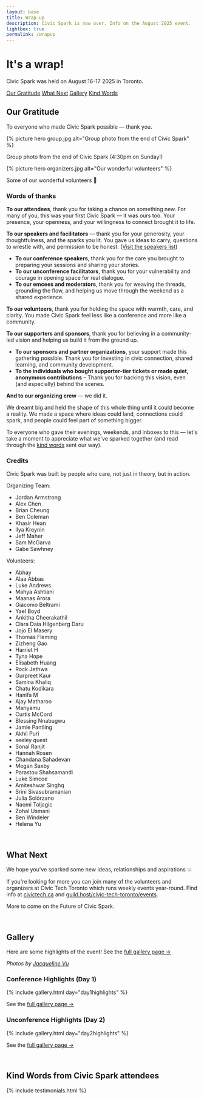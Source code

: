 ```yaml
---
layout: base
title: Wrap-up
description: Civic Spark is now over. Info on the August 2025 event.
lightbox: true
permalink: /wrapup
---
```


# It's a wrap!

<p class="lead"> Civic Spark was held on August 16-17 2025 in Toronto.</p>
<a role="button" class="outline" href="#thanks" >Our Gratitude</a>
<a role="button" class="outline" href="#next" >What Next</a>
<a role="button" class="outline" href="#gallery" >Gallery</a> 
<a role="button" class="outline" href="#kindwords" >Kind Words</a>

<br id="thanks"/>

## Our Gratitude

<p class="lead">To everyone who made Civic Spark possible — thank you.</p>

<div class="grid">
<div>{% picture hero group.jpg alt="Group photo from the end of Civic Spark" %}
<p>Group photo from the end of Civic Spark (4:30pm on Sunday!)</p></div>
<div>
{% picture hero organizers.jpg alt="Our wonderful volunteers" %}
<p>Some of our wonderful volunteers 🫶</p></div>
</div>

### Words of thanks

**To our attendees**, thank you for taking a chance on something new. For many of you, this was your first Civic Spark — it was ours too. Your presence, your openness, and your willingness to connect brought it to life.

**To our speakers and facilitators** — thank you for your generosity, your thoughtfulness, and the sparks you lit. You gave us ideas to carry, questions to wrestle with, and permission to be honest. ([Visit the speakers list](/conference/speakers/))

- **To our conference speakers**, thank you for the care you brought to preparing your sessions and sharing your stories.
- **To our unconference facilitators**, thank you for your vulnerability and courage in opening space for real dialogue.
- **To our emcees and moderators**, thank you for weaving the threads, grounding the flow, and helping us move through the weekend as a shared experience.

**To our volunteers**, thank you for holding the space with warmth, care, and clarity. You made Civic Spark feel less like a conference and more like a community.

**To our supporters and sponsors**, thank you for believing in a community-led vision and helping us build it from the ground up.

- **To our sponsors and partner organizations**, your support made this gathering possible. Thank you for investing in civic connection, shared learning, and community development.
- **To the individuals who bought supporter-tier tickets or made quiet, anonymous contributions** – Thank you for backing this vision, even (and especially) behind the scenes.

**And to our organizing crew** — we did it.

We dreamt big and held the shape of this whole thing until it could become a reality. We made a space where ideas could land, connections could spark, and people could feel part of something bigger.

To everyone who gave their evenings, weekends, and inboxes to this — let's take a moment to appreciate what we've sparked together (and read through the <a href="#kindwords">kind words</a> sent our way).

### Credits

Civic Spark was built by people who care, not just in theory, but in action.

Organizing Team:

- Jordan Armstrong
- Alex Chen
- Brian Cheung
- Ben Coleman
- Khasir Hean
- Ilya Kreynin
- Jeff Maher
- Sam McGarva
- Gabe Sawhney

Volunteers:

- Abhay
- Alaa Abbas
- Luke Andrews
- Mahya Ashtiani
- Maanas Arora
- Giacomo Beltrami
- Yael Boyd
- Ankitha Cheerakathil
- Clara Daia Hilgenberg Daru
- Jojo El Masery
- Thomas Fleming
- Zizheng Gao
- Harriet H
- Tyna Hope
- Elisabeth Huang
- Rock Jethwa
- Gurpreet Kaur
- Samina Khaliq
- Chatu Kodikara
- Hanifa M
- Ajay Matharoo
- Mariyamu
- Curtis McCord
- Blessing Nnabugwu
- Jamie Pantling
- Akhil Puri
- seeley quest
- Sonal Ranjit
- Hannah Rosen
- Chandana Sahadevan
- Megan Saxby
- Parastou Shahsamandi
- Luke Simcoe
- Amiteshwar Singhq
- Srini Sivasubramanian
- Julia Solórzano
- Naomi Toljagic
- Zohal Usmani
- Ben Windeler
- Helena Yu

<br id="next"/>

## What Next

<p class="lead">We hope you've sparked some new ideas, relationships and aspirations 💥</p>

If you're looking for more you can join many of the volunteers and organizers at Civic Tech Toronto which runs weekly events year-round. Find info at [civictech.ca](https://civictech.ca) and [guild.host/civic-tech-toronto/events](https://guild.host/civic-tech-toronto/events).

More to come on the Future of Civic Spark.

<br id="gallery"/>

## Gallery

Here are some highlights of the event! See the [full gallery page →](/wrapup-full-gallery)

_Photos by [Jacqueline Vu](https://www.jaxvu.com)_

### Conference Highlights (Day 1)

{% include gallery.html day="day1highlights" %}

See the [full gallery page →](/wrapup-full-gallery)

### Unconference Highlights (Day 2)

{% include gallery.html day="day2highlights" %}

See the [full gallery page →](/wrapup-full-gallery)

<br id="kindwords"/>

## Kind Words from Civic Spark attendees

{% include testimonials.html %}
